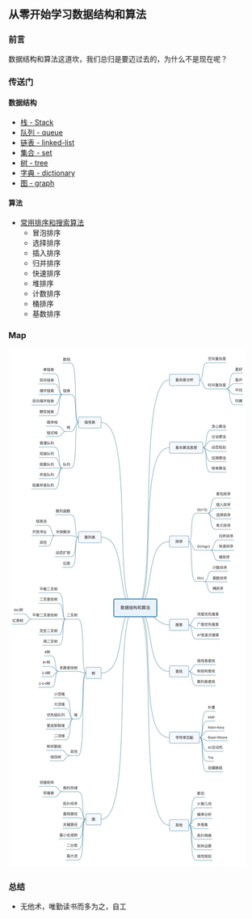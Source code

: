 ## 从零开始学习数据结构和算法

### 前言

数据结构和算法这道坎，我们总归是要迈过去的，为什么不是现在呢？

### 传送门

#### 数据结构

- [栈 - Stack](./src/data-structure/stack.md)
- [队列 - queue](./src/data-structure/queue.md)
- [链表 - linked-list](./src/data-structure/linked-list.md)
- [集合 - set](./src/data-structure/set.md)
- [树 - tree](./src/data-structure/tree.md)
- [字典 - dictionary](./src/data-structure/dictionary.md)
- [图 - graph](./src/data-structure/graph.md)

#### 算法

- [常用排序和搜索算法](./src/algorithm/sort)
  - 冒泡排序
  - 选择排序
  - 插入排序
  - 归并排序
  - 快速排序
  - 堆排序
  - 计数排序
  - 桶排序
  - 基数排序

### Map

![map](./assets/map.jpeg)

### 总结

- 无他术，唯勤读书而多为之，自工